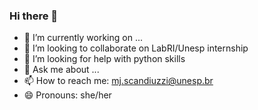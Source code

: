 ### Hi there 👋

- 🔭 I’m currently working on ...
- 👯 I’m looking to collaborate on LabRI/Unesp internship
- 🤔 I’m looking for help with python skills
- 💬 Ask me about ...
- 📫 How to reach me: mj.scandiuzzi@unesp.br
- 😄 Pronouns: she/her
